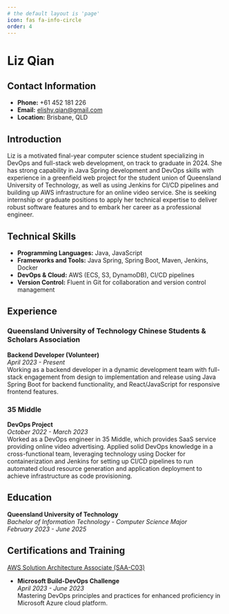 ```yaml
---
# the default layout is 'page'
icon: fas fa-info-circle
order: 4
---
```


# Liz Qian

## Contact Information
- **Phone:** +61 452 181 226
- **Email:** [elishy.qian@gmail.com](mailto:elishy.qian@gmail.com)
- **Location:** Brisbane, QLD

## Introduction
Liz is a motivated final-year computer science student specializing in DevOps and full-stack web development, on track to graduate in 2024. She has strong capability in Java Spring development and DevOps skills with experience in a greenfield web project for the student union of Queensland University of Technology, as well as using Jenkins for CI/CD pipelines and building up AWS infrastructure for an online video service. She is seeking internship or graduate positions to apply her technical expertise to deliver robust software features and to embark her career as a professional engineer.

## Technical Skills
- **Programming Languages:** Java, JavaScript
- **Frameworks and Tools:** Java Spring, Spring Boot, Maven, Jenkins, Docker
- **DevOps & Cloud:** AWS (ECS, S3, DynamoDB), CI/CD pipelines
- **Version Control:** Fluent in Git for collaboration and version control management

## Experience

### Queensland University of Technology Chinese Students & Scholars Association
**Backend Developer (Volunteer)**  
*April 2023 - Present*  
Working as a backend developer in a dynamic development team with full-stack engagement from design to implementation and release using Java Spring Boot for backend functionality, and React/JavaScript for responsive frontend features.

### 35 Middle
**DevOps Project**  
*October 2022 - March 2023*  
Worked as a DevOps engineer in 35 Middle, which provides SaaS service providing online video advertising. Applied solid DevOps knowledge in a cross-functional team, leveraging technology using Docker for containerization and Jenkins for setting up CI/CD pipelines to run automated cloud resource generation and application deployment to achieve infrastructure as code provisioning.

## Education
**Queensland University of Technology**  
*Bachelor of Information Technology - Computer Science Major*  
*February 2023 - June 2025*

## Certifications and Training

[AWS Solution Architecture Associate (SAA-C03)](https://www.google.com/search?q=AWS+Solution+Architect+Associate)

- **Microsoft Build-DevOps Challenge**  
  *April 2023 - June 2023*  
  Mastering DevOps principles and practices for enhanced proficiency in Microsoft Azure cloud platform.

  
